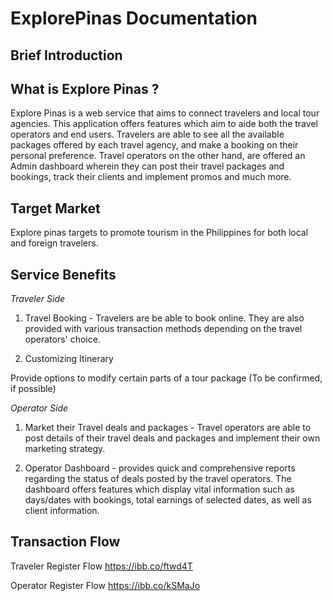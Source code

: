 # ExplorePinas Documentation

## Brief Introduction

## What is Explore Pinas ?

Explore Pinas is a web service that aims to connect travelers and local tour agencies. This application offers features which aim to aide both the travel operators and end users. Travelers are able to see all the available packages offered by each travel agency, and make a booking on their personal preference. Travel operators on the other hand, are offered an Admin dashboard wherein they can post their travel packages and bookings, track their clients and implement promos and much more. 

## Target Market

Explore pinas targets to promote tourism in the Philippines for both local and foreign travelers.

## Service Benefits

_Traveler Side_

1.  Travel Booking - Travelers are be able to book online. They are also provided with various transaction methods depending on the travel operators' choice.

2)  Customizing Itinerary

Provide options to modify certain parts of a tour package (To be confirmed, if possible)

_Operator Side_

1.  Market their Travel deals and packages - Travel operators are able to post details of their travel deals and packages and implement their own marketing strategy.

2)  Operator Dashboard - provides quick and comprehensive reports regarding the status of deals posted by the travel operators. The dashboard offers features which display vital information such as days/dates with bookings, total earnings of selected dates, as well as client information.

## Transaction Flow

Traveler Register Flow
https://ibb.co/ftwd4T

Operator Register Flow
https://ibb.co/kSMaJo
